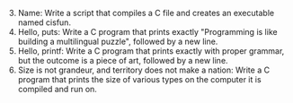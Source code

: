  3. Name: Write a script that compiles a C file and creates an executable named cisfun. 
 4. Hello, puts: Write a C program that prints exactly "Programming is like building a multilingual puzzle", followed by a new line. 
 5. Hello, printf: Write a C program that prints exactly with proper grammar, but the outcome is a piece of art, followed by a new line. 
 6. Size is not grandeur, and territory does not make a nation: Write a C program that prints the size of various types on the computer it is compiled and run on. 
